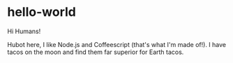 # hello-world

Hi Humans!

Hubot here, I like Node.js and Coffeescript (that's what I'm made of!).
I have tacos on the moon and find them far superior for Earth tacos.

